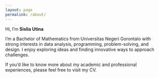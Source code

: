 ```yaml
---
layout: page
permalink: /about/
---
```


Hi, I’m **Sislia Utina**

I’m a Bachelor of Mathematics from Universitas Negeri Gorontalo with strong interests in data analysis, programming, problem-solving, and design. I enjoy exploring ideas and finding innovative ways to approach challenges.  

If you’d like to know more about my academic and professional experiences, please feel free to visit my CV. 
